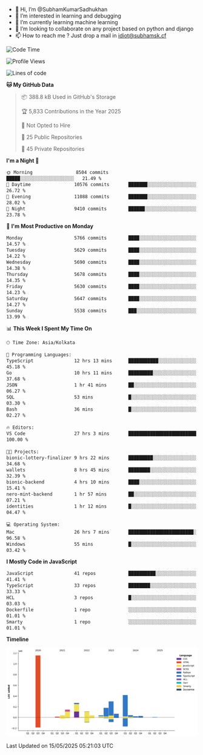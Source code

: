 - 👋 Hi, I’m @SubhamKumarSadhukhan
- 👀 I’m interested in learning and debugging
- 🌱 I’m currently learning machine learning
- 💞️ I’m looking to collaborate on any project based on python and django
- 📫 How to reach me ?
      Just drop a mail in idiot@subhamsk.cf

<!---
SubhamKumarSadhukhan/SubhamKumarSadhukhan is a ✨ special ✨ repository because its `README.md` (this file) appears on your GitHub profile.
You can click the Preview link to take a look at your changes.
--->


<!--START_SECTION:waka-->
![Code Time](http://img.shields.io/badge/Code%20Time-2%2C905%20hrs%2055%20mins-blue)

![Profile Views](http://img.shields.io/badge/Profile%20Views-0-blue)

![Lines of code](https://img.shields.io/badge/From%20Hello%20World%20I%27ve%20Written-2.9%20million%20lines%20of%20code-blue)

**🐱 My GitHub Data** 

> 📦 388.8 kB Used in GitHub's Storage 
 > 
> 🏆 5,833 Contributions in the Year 2025
 > 
> 🚫 Not Opted to Hire
 > 
> 📜 25 Public Repositories 
 > 
> 🔑 45 Private Repositories 
 > 
**I'm a Night 🦉** 

```text
🌞 Morning                8504 commits        █████░░░░░░░░░░░░░░░░░░░░   21.49 % 
🌆 Daytime                10576 commits       ███████░░░░░░░░░░░░░░░░░░   26.72 % 
🌃 Evening                11088 commits       ███████░░░░░░░░░░░░░░░░░░   28.02 % 
🌙 Night                  9410 commits        ██████░░░░░░░░░░░░░░░░░░░   23.78 % 
```
📅 **I'm Most Productive on Monday** 

```text
Monday                   5766 commits        ████░░░░░░░░░░░░░░░░░░░░░   14.57 % 
Tuesday                  5629 commits        ████░░░░░░░░░░░░░░░░░░░░░   14.22 % 
Wednesday                5690 commits        ████░░░░░░░░░░░░░░░░░░░░░   14.38 % 
Thursday                 5678 commits        ████░░░░░░░░░░░░░░░░░░░░░   14.35 % 
Friday                   5630 commits        ████░░░░░░░░░░░░░░░░░░░░░   14.23 % 
Saturday                 5647 commits        ████░░░░░░░░░░░░░░░░░░░░░   14.27 % 
Sunday                   5538 commits        ███░░░░░░░░░░░░░░░░░░░░░░   13.99 % 
```


📊 **This Week I Spent My Time On** 

```text
🕑︎ Time Zone: Asia/Kolkata

💬 Programming Languages: 
TypeScript               12 hrs 13 mins      ███████████░░░░░░░░░░░░░░   45.18 % 
Go                       10 hrs 11 mins      █████████░░░░░░░░░░░░░░░░   37.68 % 
JSON                     1 hr 41 mins        ██░░░░░░░░░░░░░░░░░░░░░░░   06.27 % 
SQL                      53 mins             █░░░░░░░░░░░░░░░░░░░░░░░░   03.30 % 
Bash                     36 mins             █░░░░░░░░░░░░░░░░░░░░░░░░   02.27 % 

🔥 Editors: 
VS Code                  27 hrs 3 mins       █████████████████████████   100.00 % 

🐱‍💻 Projects: 
bionic-lottery-finalizer 9 hrs 22 mins       █████████░░░░░░░░░░░░░░░░   34.68 % 
wallets                  8 hrs 45 mins       ████████░░░░░░░░░░░░░░░░░   32.39 % 
bionic-backend           4 hrs 10 mins       ████░░░░░░░░░░░░░░░░░░░░░   15.41 % 
nero-mint-backend        1 hr 57 mins        ██░░░░░░░░░░░░░░░░░░░░░░░   07.21 % 
identities               1 hr 12 mins        █░░░░░░░░░░░░░░░░░░░░░░░░   04.47 % 

💻 Operating System: 
Mac                      26 hrs 7 mins       ████████████████████████░   96.58 % 
Windows                  55 mins             █░░░░░░░░░░░░░░░░░░░░░░░░   03.42 % 
```

**I Mostly Code in JavaScript** 

```text
JavaScript               41 repos            ██████████░░░░░░░░░░░░░░░   41.41 % 
TypeScript               33 repos            ████████░░░░░░░░░░░░░░░░░   33.33 % 
HCL                      3 repos             █░░░░░░░░░░░░░░░░░░░░░░░░   03.03 % 
Dockerfile               1 repo              ░░░░░░░░░░░░░░░░░░░░░░░░░   01.01 % 
Smarty                   1 repo              ░░░░░░░░░░░░░░░░░░░░░░░░░   01.01 % 
```



**Timeline**

![Lines of Code chart](https://raw.githubusercontent.com/SubhamKumarSadhukhan/SubhamKumarSadhukhan/main/assets/bar_graph.png)


 Last Updated on 15/05/2025 05:21:03 UTC
<!--END_SECTION:waka-->
